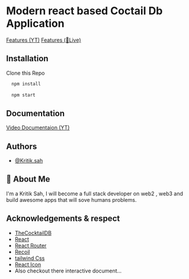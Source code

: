 
# Modern react based Coctail Db Application

[Features (YT)](https://youtu.be/EQv7vtb1wCI)
[Features (🔴Live)](https://coctaildb.vercel.app/)
## Installation

Clone this Repo

```bash
  npm install
  
  npm start
```
    
## Documentation

[Video Documentaion (YT)](https://youtu.be/EQv7vtb1wCI)


## Authors

- [@Kritik.sah](https://kritik.cryptolancer.in)


## 🚀 About Me
I'm a Kritik Sah, I will become a full stack developer on web2 , web3 and build awesome apps that will sove humans problems.


## Acknowledgements & respect

 - [TheCocktailDB](https://www.thecocktaildb.com/)
 - [React](https://beta.reactjs.org/)
 - [React Router](https://reactrouter.com/en/main)
 - [Recoil](https://recoiljs.org/docs/introduction/installation)
 - [tailwind Css](https://tailwindcss.com/docs/installation)
 - [React Icon](https://react-icons.github.io/react-icons)
 - Also checkout there interactive document... 

